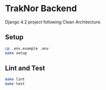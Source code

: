# TrakNor Backend

Django 4.2 project following Clean Architecture.

## Setup

```bash
cp .env.example .env
make setup
```

## Lint and Test

```bash
make lint
make test
```
